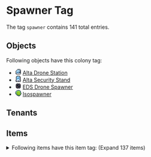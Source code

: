 # Spawner Tag

The tag `spawner` contains 141 total entries.

## Objects

Following objects have this colony tag:

- <img src="https://raw.githubusercontent.com/Ceterai/Enternia/main/objects/alta/scout/drone_spawner/icon.png" alt="Alta Drone Station icon" loading="lazy" height=16px width="auto" /> [Alta Drone Station](https://ceterai.github.io/MyEnternia/Wiki/AltaDroneStation)
- <img src="https://raw.githubusercontent.com/Ceterai/Enternia/main/objects/alta/security/stand/icon.png" alt="Alta Security Stand icon" loading="lazy" height=16px width="auto" /> [Alta Security Stand](https://ceterai.github.io/MyEnternia/Wiki/AltaSecurityStand)
- <img src="https://raw.githubusercontent.com/Ceterai/Enternia/main/objects/alta/eds/drone_spawner/icon.png" alt="EDS Drone Spawner icon" loading="lazy" height=16px width="auto" /> [EDS Drone Spawner](https://ceterai.github.io/MyEnternia/Wiki/EDSDroneSpawner)
- <img src="https://raw.githubusercontent.com/Ceterai/Enternia/main/objects/biome/alterash_prime/isoslime/ct_isoslime_spawner/icon.png" alt="Isospawner icon" loading="lazy" height=16px width="auto" /> [Isospawner](https://ceterai.github.io/MyEnternia/Wiki/Isospawner)

## Tenants

## Items

<details markdown="1"><summary>Following items have this item tag: (Expand 137 items)</summary>

- <img src="https://raw.githubusercontent.com/Ceterai/Enternia/main/items/active/alta/spawners/drones/ionic.png" alt="Alta Citadel Drone ★★★ icon" loading="lazy" height=16px width="auto" /> [Alta Citadel Drone ★★★](https://ceterai.github.io/MyEnternia/Wiki/AltaCitadelDrone)
- <img src="https://raw.githubusercontent.com/Ceterai/Enternia/main/items/active/alta/spawners/critters/ct_alta_jelly_egg.png" alt="Alta Jelly Egg icon" loading="lazy" height=16px width="auto" /> [Alta Jelly Egg](https://ceterai.github.io/MyEnternia/Wiki/AltaJellyEgg)
- <img src="https://raw.githubusercontent.com/Ceterai/Enternia/main/items/active/alta/spawners/androids/lab.png" alt="Alta Lab Android icon" loading="lazy" height=16px width="auto" /> [Alta Lab Android](https://ceterai.github.io/MyEnternia/Wiki/AltaLabAndroid)
- <img src="https://raw.githubusercontent.com/Ceterai/Enternia/main/items/active/alta/spawners/drones/ionic.png" alt="Alta Lab Drone icon" loading="lazy" height=16px width="auto" /> [Alta Lab Drone](https://ceterai.github.io/MyEnternia/Wiki/AltaLabDrone)
- <img src="https://raw.githubusercontent.com/Ceterai/Enternia/main/items/active/alta/spawners/critters/ct_alta_scab_egg.png" alt="Alta Scab Egg icon" loading="lazy" height=16px width="auto" /> [Alta Scab Egg](https://ceterai.github.io/MyEnternia/Wiki/AltaScabEgg)
- <img src="https://raw.githubusercontent.com/Ceterai/Enternia/main/deprecated/items/alto_zich/ct_alto_zich_egg.png" alt="Alto Zych Egg icon" loading="lazy" height=16px width="auto" /> [Alto Zych Egg](https://ceterai.github.io/MyEnternia/Wiki/AltoZychEgg)
- <img src="https://raw.githubusercontent.com/Ceterai/Enternia/main/items/active/alta/spawners/bugs/ct_alto_zych_egg.png" alt="Alto Zych Egg icon" loading="lazy" height=16px width="auto" /> [Alto Zych Egg](https://ceterai.github.io/MyEnternia/Wiki/AltoZychEgg)
- <img src="https://raw.githubusercontent.com/Ceterai/Enternia/main/items/active/alta/spawners/androids/alta.png" alt="Android icon" loading="lazy" height=16px width="auto" /> [Android](https://ceterai.github.io/MyEnternia/Wiki/Android)
- <img src="https://raw.githubusercontent.com/Ceterai/Enternia/main/items/active/alta/spawners/monsters/ct_aric_sporgus_egg.png" alt="Aric Sporgus Egg ★ icon" loading="lazy" height=16px width="auto" /> [Aric Sporgus Egg ★](https://ceterai.github.io/MyEnternia/Wiki/AricSporgusEgg)
- <img src="https://raw.githubusercontent.com/Ceterai/Enternia/main/items/active/alta/spawners/critters/ct_ariling_egg.png" alt="Ariling Egg icon" loading="lazy" height=16px width="auto" /> [Ariling Egg](https://ceterai.github.io/MyEnternia/Wiki/ArilingEgg)
- <img src="https://raw.githubusercontent.com/Ceterai/Enternia/main/items/active/alta/spawners/monsters/ct_astral_narfin_egg.png" alt="Astral Narfin Egg icon" loading="lazy" height=16px width="auto" /> [Astral Narfin Egg](https://ceterai.github.io/MyEnternia/Wiki/AstralNarfinEgg)
- <img src="https://raw.githubusercontent.com/Ceterai/Enternia/main/items/active/alta/spawners/bugs/ct_aya_bee_egg.png" alt="Aya Bee Egg icon" loading="lazy" height=16px width="auto" /> [Aya Bee Egg](https://ceterai.github.io/MyEnternia/Wiki/AyaBeeEgg)
- <img src="https://raw.githubusercontent.com/Ceterai/Enternia/main/items/active/alta/spawners/critters/ct_baratoad_egg.png" alt="Baratoad Egg icon" loading="lazy" height=16px width="auto" /> [Baratoad Egg](https://ceterai.github.io/MyEnternia/Wiki/BaratoadEgg)
- <img src="https://raw.githubusercontent.com/Ceterai/Enternia/main/items/active/alta/spawners/monsters/ct_berry_bobfae_egg.png" alt="Berry Bobfae Egg icon" loading="lazy" height=16px width="auto" /> [Berry Bobfae Egg](https://ceterai.github.io/MyEnternia/Wiki/BerryBobfaeEgg)
- <img src="https://raw.githubusercontent.com/Ceterai/Enternia/main/items/active/alta/spawners/monsters/ct_bionfly_egg.png" alt="Bionfly Egg icon" loading="lazy" height=16px width="auto" /> [Bionfly Egg](https://ceterai.github.io/MyEnternia/Wiki/BionflyEgg)
- <img src="https://raw.githubusercontent.com/Ceterai/Enternia/main/items/active/alta/spawners/monsters/ct_bionid_pteropod_egg.png" alt="Bionid Pteropod Egg ★ icon" loading="lazy" height=16px width="auto" /> [Bionid Pteropod Egg ★](https://ceterai.github.io/MyEnternia/Wiki/BionidPteropodEgg)
- <img src="https://raw.githubusercontent.com/Ceterai/Enternia/main/items/active/alta/spawners/critters/ct_bionid_snail_egg.png" alt="Bionid Snail Egg icon" loading="lazy" height=16px width="auto" /> [Bionid Snail Egg](https://ceterai.github.io/MyEnternia/Wiki/BionidSnailEgg)
- <img src="https://raw.githubusercontent.com/Ceterai/Enternia/main/items/active/alta/spawners/monsters/ct_bishyn_crippit_egg.png" alt="Bishyn Crippit Egg icon" loading="lazy" height=16px width="auto" /> [Bishyn Crippit Egg](https://ceterai.github.io/MyEnternia/Wiki/BishynCrippitEgg)
- <img src="https://raw.githubusercontent.com/Ceterai/Enternia/main/items/active/alta/spawners/critters/ct_bishyn_tortoise_egg.png" alt="Bishyn Tortoise Egg icon" loading="lazy" height=16px width="auto" /> [Bishyn Tortoise Egg](https://ceterai.github.io/MyEnternia/Wiki/BishynTortoiseEgg)
- <img src="https://raw.githubusercontent.com/Ceterai/Enternia/main/items/active/alta/spawners/critters/ct_boki_egg.png" alt="Boki Egg icon" loading="lazy" height=16px width="auto" /> [Boki Egg](https://ceterai.github.io/MyEnternia/Wiki/BokiEgg)
- <img src="https://raw.githubusercontent.com/Ceterai/Enternia/main/items/active/alta/spawners/monsters/ct_brutefly_egg.png" alt="Brutefly Egg ★ icon" loading="lazy" height=16px width="auto" /> [Brutefly Egg ★](https://ceterai.github.io/MyEnternia/Wiki/BruteflyEgg)
- [C.T. Android](https://ceterai.github.io/MyEnternia/Wiki/C.T.Android)
- <img src="https://raw.githubusercontent.com/Ceterai/Enternia/main/items/active/alta/spawners/monsters/ct_calin_crippit_egg.png" alt="Calin Crippit Egg ★ icon" loading="lazy" height=16px width="auto" /> [Calin Crippit Egg ★](https://ceterai.github.io/MyEnternia/Wiki/CalinCrippitEgg)
- <img src="https://raw.githubusercontent.com/Ceterai/Enternia/main/items/active/alta/spawners/critters/ct_calin_snail_egg.png" alt="Calin Snail Egg icon" loading="lazy" height=16px width="auto" /> [Calin Snail Egg](https://ceterai.github.io/MyEnternia/Wiki/CalinSnailEgg)
- <img src="https://raw.githubusercontent.com/Ceterai/Enternia/main/items/active/alta/spawners/drones/security.png" alt="Cleaner Drone icon" loading="lazy" height=16px width="auto" /> [Cleaner Drone](https://ceterai.github.io/MyEnternia/Wiki/CleanerDrone)
- <img src="https://raw.githubusercontent.com/Ceterai/Enternia/main/items/active/alta/spawners/androids/combat.png" alt="Combat Android ★ icon" loading="lazy" height=16px width="auto" /> [Combat Android ★](https://ceterai.github.io/MyEnternia/Wiki/CombatAndroid)
- <img src="https://raw.githubusercontent.com/Ceterai/Enternia/main/items/active/alta/spawners/drones/companion.png" alt="Companion Drone ★★ icon" loading="lazy" height=16px width="auto" /> [Companion Drone ★★](https://ceterai.github.io/MyEnternia/Wiki/CompanionDrone)
- <img src="https://raw.githubusercontent.com/Ceterai/Enternia/main/items/active/alta/spawners/monsters/ct_crippit_egg.png" alt="Crippit Egg icon" loading="lazy" height=16px width="auto" /> [Crippit Egg](https://ceterai.github.io/MyEnternia/Wiki/CrippitEgg)
- <img src="https://raw.githubusercontent.com/Ceterai/Enternia/main/items/active/alta/spawners/monsters/ct_crystal_poptop_egg.png" alt="Crystal Poptop Egg icon" loading="lazy" height=16px width="auto" /> [Crystal Poptop Egg](https://ceterai.github.io/MyEnternia/Wiki/CrystalPoptopEgg)
- <img src="https://raw.githubusercontent.com/Ceterai/Enternia/main/items/active/alta/spawners/monsters/ct_crystalline_crippit_egg.png" alt="Crystalline Crippit Egg ★ icon" loading="lazy" height=16px width="auto" /> [Crystalline Crippit Egg ★](https://ceterai.github.io/MyEnternia/Wiki/CrystallineCrippitEgg)
- <img src="https://raw.githubusercontent.com/Ceterai/Enternia/main/items/active/alta/spawners/drones/crystal.png" alt="Crystallized Scout Drone ★ icon" loading="lazy" height=16px width="auto" /> [Crystallized Scout Drone ★](https://ceterai.github.io/MyEnternia/Wiki/CrystallizedScoutDrone)
- <img src="https://raw.githubusercontent.com/Ceterai/Enternia/main/items/active/alta/spawners/androids/dreamer.png" alt="Dreamer Android ★ icon" loading="lazy" height=16px width="auto" /> [Dreamer Android ★](https://ceterai.github.io/MyEnternia/Wiki/DreamerAndroid)
- <img src="https://raw.githubusercontent.com/Ceterai/Enternia/main/items/active/alta/spawners/androids/eds.png" alt="EDS Android ★ icon" loading="lazy" height=16px width="auto" /> [EDS Android ★](https://ceterai.github.io/MyEnternia/Wiki/EDSAndroid)
- <img src="https://raw.githubusercontent.com/Ceterai/Enternia/main/items/active/alta/spawners/droids/defensive.png" alt="EDS Defensive Droid ★★ icon" loading="lazy" height=16px width="auto" /> [EDS Defensive Droid ★★](https://ceterai.github.io/MyEnternia/Wiki/EDSDefensiveDroid)
- <img src="https://raw.githubusercontent.com/Ceterai/Enternia/main/items/active/alta/spawners/drones/defensive.png" alt="EDS Defensive Drone ★ icon" loading="lazy" height=16px width="auto" /> [EDS Defensive Drone ★](https://ceterai.github.io/MyEnternia/Wiki/EDSDefensiveDrone)
- <img src="https://raw.githubusercontent.com/Ceterai/Enternia/main/items/active/alta/spawners/droids/eds.png" alt="EDS Droid ★ icon" loading="lazy" height=16px width="auto" /> [EDS Droid ★](https://ceterai.github.io/MyEnternia/Wiki/EDSDroid)
- <img src="https://raw.githubusercontent.com/Ceterai/Enternia/main/items/active/alta/spawners/drones/eds.png" alt="EDS Drone ★ icon" loading="lazy" height=16px width="auto" /> [EDS Drone ★](https://ceterai.github.io/MyEnternia/Wiki/EDSDrone)
- <img src="https://raw.githubusercontent.com/Ceterai/Enternia/main/items/active/alta/spawners/drones/frigate.png" alt="EDS Frigate Drone ★★★ icon" loading="lazy" height=16px width="auto" /> [EDS Frigate Drone ★★★](https://ceterai.github.io/MyEnternia/Wiki/EDSFrigateDrone)
- <img src="https://raw.githubusercontent.com/Ceterai/Enternia/main/items/active/alta/spawners/helpers/eds.png" alt="EDS Gardis icon" loading="lazy" height=16px width="auto" /> [EDS Gardis](https://ceterai.github.io/MyEnternia/Wiki/EDSGardis)
- <img src="https://raw.githubusercontent.com/Ceterai/Enternia/main/items/active/alta/spawners/critters/ct_eds_scab_egg.png" alt="EDS Scab Egg icon" loading="lazy" height=16px width="auto" /> [EDS Scab Egg](https://ceterai.github.io/MyEnternia/Wiki/EDSScabEgg)
- <img src="https://raw.githubusercontent.com/Ceterai/Enternia/main/items/active/alta/spawners/critters/ct_eeriss_egg.png" alt="Eeriss Egg ★ icon" loading="lazy" height=16px width="auto" /> [Eeriss Egg ★](https://ceterai.github.io/MyEnternia/Wiki/EerissEgg)
- <img src="https://raw.githubusercontent.com/Ceterai/Enternia/main/items/active/alta/spawners/bugs/ct_elin_bug_egg.png" alt="Elin Bug Egg ★ icon" loading="lazy" height=16px width="auto" /> [Elin Bug Egg ★](https://ceterai.github.io/MyEnternia/Wiki/ElinBugEgg)
- <img src="https://raw.githubusercontent.com/Ceterai/Enternia/main/items/active/alta/spawners/drones/elin.png" alt="Elin Drone ★ icon" loading="lazy" height=16px width="auto" /> [Elin Drone ★](https://ceterai.github.io/MyEnternia/Wiki/ElinDrone)
- <img src="https://raw.githubusercontent.com/Ceterai/Enternia/main/items/active/alta/spawners/androids/elite.png" alt="Elite Android ★ icon" loading="lazy" height=16px width="auto" /> [Elite Android ★](https://ceterai.github.io/MyEnternia/Wiki/EliteAndroid)
- <img src="https://raw.githubusercontent.com/Ceterai/Enternia/main/items/active/alta/spawners/droids/elite.png" alt="Elite Droid icon" loading="lazy" height=16px width="auto" /> [Elite Droid](https://ceterai.github.io/MyEnternia/Wiki/EliteDroid)
- <img src="https://raw.githubusercontent.com/Ceterai/Enternia/main/items/active/alta/spawners/drones/elite.png" alt="Elite Drone icon" loading="lazy" height=16px width="auto" /> [Elite Drone](https://ceterai.github.io/MyEnternia/Wiki/EliteDrone)
- <img src="https://raw.githubusercontent.com/Ceterai/Enternia/main/items/active/alta/spawners/drones/mini.png" alt="Elite Mini Drone icon" loading="lazy" height=16px width="auto" /> [Elite Mini Drone](https://ceterai.github.io/MyEnternia/Wiki/EliteMiniDrone)
- <img src="https://raw.githubusercontent.com/Ceterai/Enternia/main/items/active/alta/spawners/drones/frigate_empty.png" alt="Empty EDS Frigate Drone ★★★ icon" loading="lazy" height=16px width="auto" /> [Empty EDS Frigate Drone ★★★](https://ceterai.github.io/MyEnternia/Wiki/EmptyEDSFrigateDrone)
- <img src="https://raw.githubusercontent.com/Ceterai/Enternia/main/items/active/alta/spawners/drones/engineer.png" alt="Engineer Drone ★★★ icon" loading="lazy" height=16px width="auto" /> [Engineer Drone ★★★](https://ceterai.github.io/MyEnternia/Wiki/EngineerDrone)
- <img src="https://raw.githubusercontent.com/Ceterai/Enternia/main/items/active/alta/spawners/androids/arco.png" alt="Enviro Android ★ icon" loading="lazy" height=16px width="auto" /> [Enviro Android ★](https://ceterai.github.io/MyEnternia/Wiki/EnviroAndroid)
- <img src="https://raw.githubusercontent.com/Ceterai/Enternia/main/items/active/alta/spawners/drones/scout.png" alt="Enviro Drone icon" loading="lazy" height=16px width="auto" /> [Enviro Drone](https://ceterai.github.io/MyEnternia/Wiki/EnviroDrone)
- <img src="https://raw.githubusercontent.com/Ceterai/Enternia/main/items/active/alta/spawners/helpers/arco.png" alt="Enviroscanner icon" loading="lazy" height=16px width="auto" /> [Enviroscanner](https://ceterai.github.io/MyEnternia/Wiki/Enviroscanner)
- <img src="https://raw.githubusercontent.com/Ceterai/Enternia/main/items/active/alta/spawners/critters/ct_floater_egg.png" alt="Floater Egg ★ icon" loading="lazy" height=16px width="auto" /> [Floater Egg ★](https://ceterai.github.io/MyEnternia/Wiki/FloaterEgg)
- <img src="https://raw.githubusercontent.com/Ceterai/Enternia/main/items/active/alta/spawners/critters/ct_floating_calline_egg.png" alt="Floating Calline Egg ★ icon" loading="lazy" height=16px width="auto" /> [Floating Calline Egg ★](https://ceterai.github.io/MyEnternia/Wiki/FloatingCallineEgg)
- <img src="https://raw.githubusercontent.com/Ceterai/Enternia/main/items/active/alta/spawners/droids/ghearun.png" alt="Ghearun Droid ★★★ icon" loading="lazy" height=16px width="auto" /> [Ghearun Droid ★★★](https://ceterai.github.io/MyEnternia/Wiki/GhearunDroid)
- <img src="https://raw.githubusercontent.com/Ceterai/Enternia/main/items/active/alta/spawners/drones/mini.png" alt="Ghearun Drone icon" loading="lazy" height=16px width="auto" /> [Ghearun Drone](https://ceterai.github.io/MyEnternia/Wiki/GhearunDrone)
- <img src="https://raw.githubusercontent.com/Ceterai/Enternia/main/items/active/alta/spawners/monsters/ct_gheatsyn_crippit_egg.png" alt="Gheatsyn Crippit Egg icon" loading="lazy" height=16px width="auto" /> [Gheatsyn Crippit Egg](https://ceterai.github.io/MyEnternia/Wiki/GheatsynCrippitEgg)
- <img src="https://raw.githubusercontent.com/Ceterai/Enternia/main/items/active/alta/spawners/drones/watcher.png" alt="Gheatsyn Drone icon" loading="lazy" height=16px width="auto" /> [Gheatsyn Drone](https://ceterai.github.io/MyEnternia/Wiki/GheatsynDrone)
- <img src="https://raw.githubusercontent.com/Ceterai/Enternia/main/items/active/alta/spawners/critters/ct_gheatsyn_snail_egg.png" alt="Gheatsyn Snail Egg icon" loading="lazy" height=16px width="auto" /> [Gheatsyn Snail Egg](https://ceterai.github.io/MyEnternia/Wiki/GheatsynSnailEgg)
- <img src="https://raw.githubusercontent.com/Ceterai/Enternia/main/items/active/alta/spawners/critters/ct_glow_tortoise_egg.png" alt="Glow Tortoise Egg icon" loading="lazy" height=16px width="auto" /> [Glow Tortoise Egg](https://ceterai.github.io/MyEnternia/Wiki/GlowTortoiseEgg)
- <img src="https://raw.githubusercontent.com/Ceterai/Enternia/main/items/active/alta/spawners/monsters/ct_hevika_crippit_egg.png" alt="Hevika Crippit Egg icon" loading="lazy" height=16px width="auto" /> [Hevika Crippit Egg](https://ceterai.github.io/MyEnternia/Wiki/HevikaCrippitEgg)
- <img src="https://raw.githubusercontent.com/Ceterai/Enternia/main/items/active/alta/spawners/critters/ct_hevika_scab_egg.png" alt="Hevika Scab Egg icon" loading="lazy" height=16px width="auto" /> [Hevika Scab Egg](https://ceterai.github.io/MyEnternia/Wiki/HevikaScabEgg)
- <img src="https://raw.githubusercontent.com/Ceterai/Enternia/main/items/active/alta/spawners/critters/ct_hunter_flower_egg.png" alt="Hunter Flower Egg icon" loading="lazy" height=16px width="auto" /> [Hunter Flower Egg](https://ceterai.github.io/MyEnternia/Wiki/HunterFlowerEgg)
- <img src="https://raw.githubusercontent.com/Ceterai/Enternia/main/items/active/alta/spawners/androids/capital.png" alt="Imperial Android icon" loading="lazy" height=16px width="auto" /> [Imperial Android](https://ceterai.github.io/MyEnternia/Wiki/ImperialAndroid)
- <img src="https://raw.githubusercontent.com/Ceterai/Enternia/main/items/active/alta/spawners/monsters/ct_impulse_bobfae_egg.png" alt="Impulse Bobfae Egg ★ icon" loading="lazy" height=16px width="auto" /> [Impulse Bobfae Egg ★](https://ceterai.github.io/MyEnternia/Wiki/ImpulseBobfaeEgg)
- <img src="https://raw.githubusercontent.com/Ceterai/Enternia/main/items/active/alta/spawners/critters/ct_impulse_crawler_egg.png" alt="Impulse Crawler Egg icon" loading="lazy" height=16px width="auto" /> [Impulse Crawler Egg](https://ceterai.github.io/MyEnternia/Wiki/ImpulseCrawlerEgg)
- <img src="https://raw.githubusercontent.com/Ceterai/Enternia/main/items/active/alta/spawners/critters/ct_nia_squid_impulse_egg.png" alt="Impulse Nia Squid Egg icon" loading="lazy" height=16px width="auto" /> [Impulse Nia Squid Egg](https://ceterai.github.io/MyEnternia/Wiki/ImpulseNiaSquidEgg)
- <img src="https://raw.githubusercontent.com/Ceterai/Enternia/main/items/active/alta/spawners/critters/ct_in_jelly_egg.png" alt="In Jelly Egg icon" loading="lazy" height=16px width="auto" /> [In Jelly Egg](https://ceterai.github.io/MyEnternia/Wiki/InJellyEgg)
- <img src="https://raw.githubusercontent.com/Ceterai/Enternia/main/items/active/alta/spawners/bugs/ct_ion_klee_egg.png" alt="Ion Klee Egg icon" loading="lazy" height=16px width="auto" /> [Ion Klee Egg](https://ceterai.github.io/MyEnternia/Wiki/IonKleeEgg)
- <img src="https://raw.githubusercontent.com/Ceterai/Enternia/main/items/active/alta/spawners/critters/ct_ion_tortoise_egg.png" alt="Ion Tortoise Egg ★★ icon" loading="lazy" height=16px width="auto" /> [Ion Tortoise Egg ★★](https://ceterai.github.io/MyEnternia/Wiki/IonTortoiseEgg)
- <img src="https://raw.githubusercontent.com/Ceterai/Enternia/main/items/active/alta/spawners/monsters/ct_ionic_crippit_egg.png" alt="Ionic Crippit Egg ★★ icon" loading="lazy" height=16px width="auto" /> [Ionic Crippit Egg ★★](https://ceterai.github.io/MyEnternia/Wiki/IonicCrippitEgg)
- <img src="https://raw.githubusercontent.com/Ceterai/Enternia/main/items/active/alta/spawners/monsters/ct_ionic_crustoise_egg.png" alt="Ionic Crustoise Egg ★★ icon" loading="lazy" height=16px width="auto" /> [Ionic Crustoise Egg ★★](https://ceterai.github.io/MyEnternia/Wiki/IonicCrustoiseEgg)
- <img src="https://raw.githubusercontent.com/Ceterai/Enternia/main/items/active/alta/spawners/drones/ionic.png" alt="Ionic Drone ★★ icon" loading="lazy" height=16px width="auto" /> [Ionic Drone ★★](https://ceterai.github.io/MyEnternia/Wiki/IonicDrone)
- <img src="https://raw.githubusercontent.com/Ceterai/Enternia/main/items/active/alta/spawners/monsters/ct_ionic_narfin_egg.png" alt="Ionic Narfin Egg ★★ icon" loading="lazy" height=16px width="auto" /> [Ionic Narfin Egg ★★](https://ceterai.github.io/MyEnternia/Wiki/IonicNarfinEgg)
- <img src="https://raw.githubusercontent.com/Ceterai/Enternia/main/items/active/alta/spawners/monsters/ct_ionic_orbide_egg.png" alt="Ionic Orbide Egg ★★ icon" loading="lazy" height=16px width="auto" /> [Ionic Orbide Egg ★★](https://ceterai.github.io/MyEnternia/Wiki/IonicOrbideEgg)
- <img src="https://raw.githubusercontent.com/Ceterai/Enternia/main/items/active/alta/spawners/critters/ct_isogloop_egg.png" alt="Isogloop Egg ★ icon" loading="lazy" height=16px width="auto" /> [Isogloop Egg ★](https://ceterai.github.io/MyEnternia/Wiki/IsogloopEgg)
- <img src="https://raw.githubusercontent.com/Ceterai/Enternia/main/items/active/alta/spawners/monsters/ct_isopod_egg.png" alt="Isopod Egg ★ icon" loading="lazy" height=16px width="auto" /> [Isopod Egg ★](https://ceterai.github.io/MyEnternia/Wiki/IsopodEgg)
- <img src="https://raw.githubusercontent.com/Ceterai/Enternia/main/items/active/alta/spawners/bugs/ct_juviley_egg.png" alt="Juviley Egg icon" loading="lazy" height=16px width="auto" /> [Juviley Egg](https://ceterai.github.io/MyEnternia/Wiki/JuvileyEgg)
- <img src="https://raw.githubusercontent.com/Ceterai/Enternia/main/items/active/alta/spawners/drones/mini.png" alt="Kinetic Drone icon" loading="lazy" height=16px width="auto" /> [Kinetic Drone](https://ceterai.github.io/MyEnternia/Wiki/KineticDrone)
- <img src="https://raw.githubusercontent.com/Ceterai/Enternia/main/items/active/alta/spawners/bugs/ct_klee_egg.png" alt="Klee Egg icon" loading="lazy" height=16px width="auto" /> [Klee Egg](https://ceterai.github.io/MyEnternia/Wiki/KleeEgg)
- <img src="https://raw.githubusercontent.com/Ceterai/Enternia/main/items/active/alta/spawners/bugs/ct_klee_prime_egg.png" alt="Klee Prime Egg icon" loading="lazy" height=16px width="auto" /> [Klee Prime Egg](https://ceterai.github.io/MyEnternia/Wiki/KleePrimeEgg)
- <img src="https://raw.githubusercontent.com/Ceterai/Enternia/main/items/active/alta/spawners/critters/ct_koyscream_egg.png" alt="Koyscream Egg icon" loading="lazy" height=16px width="auto" /> [Koyscream Egg](https://ceterai.github.io/MyEnternia/Wiki/KoyscreamEgg)
- <img src="https://raw.githubusercontent.com/Ceterai/Enternia/main/items/active/alta/spawners/critters/ct_kudok_squid_egg.png" alt="Kudok Squid Egg icon" loading="lazy" height=16px width="auto" /> [Kudok Squid Egg](https://ceterai.github.io/MyEnternia/Wiki/KudokSquidEgg)
- <img src="https://raw.githubusercontent.com/Ceterai/Enternia/main/items/active/alta/spawners/monsters/ct_lava_crippit_egg.png" alt="Lava Crippit Egg icon" loading="lazy" height=16px width="auto" /> [Lava Crippit Egg](https://ceterai.github.io/MyEnternia/Wiki/LavaCrippitEgg)
- <img src="https://raw.githubusercontent.com/Ceterai/Enternia/main/items/active/alta/spawners/drones/lava.png" alt="Lava Drone ★★ icon" loading="lazy" height=16px width="auto" /> [Lava Drone ★★](https://ceterai.github.io/MyEnternia/Wiki/LavaDrone)
- <img src="https://raw.githubusercontent.com/Ceterai/Enternia/main/items/active/alta/spawners/critters/ct_miazmur_egg.png" alt="Miazmur Egg icon" loading="lazy" height=16px width="auto" /> [Miazmur Egg](https://ceterai.github.io/MyEnternia/Wiki/MiazmurEgg)
- <img src="https://raw.githubusercontent.com/Ceterai/Enternia/main/items/active/alta/spawners/monsters/ct_mical_crippit_egg.png" alt="Mical Crippit Egg ★★ icon" loading="lazy" height=16px width="auto" /> [Mical Crippit Egg ★★](https://ceterai.github.io/MyEnternia/Wiki/MicalCrippitEgg)
- <img src="https://raw.githubusercontent.com/Ceterai/Enternia/main/items/active/alta/spawners/critters/ct_mini_pinky_egg.png" alt="Mini Pinky Egg icon" loading="lazy" height=16px width="auto" /> [Mini Pinky Egg](https://ceterai.github.io/MyEnternia/Wiki/MiniPinkyEgg)
- <img src="https://raw.githubusercontent.com/Ceterai/Enternia/main/items/active/alta/spawners/critters/ct_mini_poi_egg.png" alt="Mini Poi Egg icon" loading="lazy" height=16px width="auto" /> [Mini Poi Egg](https://ceterai.github.io/MyEnternia/Wiki/MiniPoiEgg)
- <img src="https://raw.githubusercontent.com/Ceterai/Enternia/main/items/active/alta/spawners/drones/mini.png" alt="Minidrone icon" loading="lazy" height=16px width="auto" /> [Minidrone](https://ceterai.github.io/MyEnternia/Wiki/Minidrone)
- <img src="https://raw.githubusercontent.com/Ceterai/Enternia/main/items/active/alta/spawners/drones/ionic.png" alt="Mystic Drone ★★ icon" loading="lazy" height=16px width="auto" /> [Mystic Drone ★★](https://ceterai.github.io/MyEnternia/Wiki/MysticDrone)
- <img src="https://raw.githubusercontent.com/Ceterai/Enternia/main/items/active/alta/spawners/critters/ct_nia_squid_ionic_egg.png" alt="Nia Squid Ionic Egg icon" loading="lazy" height=16px width="auto" /> [Nia Squid Ionic Egg](https://ceterai.github.io/MyEnternia/Wiki/NiaSquidIonicEgg)
- <img src="https://raw.githubusercontent.com/Ceterai/Enternia/main/items/active/alta/spawners/critters/ct_nia_squid_plasma_egg.png" alt="Nia Squid Plasma Egg icon" loading="lazy" height=16px width="auto" /> [Nia Squid Plasma Egg](https://ceterai.github.io/MyEnternia/Wiki/NiaSquidPlasmaEgg)
- <img src="https://raw.githubusercontent.com/Ceterai/Enternia/main/items/active/alta/spawners/critters/ct_nia_squid_stardust_egg.png" alt="Nia Squid Stardust Egg icon" loading="lazy" height=16px width="auto" /> [Nia Squid Stardust Egg](https://ceterai.github.io/MyEnternia/Wiki/NiaSquidStardustEgg)
- <img src="https://raw.githubusercontent.com/Ceterai/Enternia/main/items/active/alta/spawners/monsters/ct_nightmare_anglure_egg.png" alt="Nightmare Anglure Egg ★ icon" loading="lazy" height=16px width="auto" /> [Nightmare Anglure Egg ★](https://ceterai.github.io/MyEnternia/Wiki/NightmareAnglureEgg)
- <img src="https://raw.githubusercontent.com/Ceterai/Enternia/main/items/active/alta/spawners/monsters/ct_nightmare_orbide_egg.png" alt="Nightmare Orbide Egg icon" loading="lazy" height=16px width="auto" /> [Nightmare Orbide Egg](https://ceterai.github.io/MyEnternia/Wiki/NightmareOrbideEgg)
- <img src="https://raw.githubusercontent.com/Ceterai/Enternia/main/items/active/alta/spawners/monsters/ct_obsidian_crippit_egg.png" alt="Obsidian Crippit Egg icon" loading="lazy" height=16px width="auto" /> [Obsidian Crippit Egg](https://ceterai.github.io/MyEnternia/Wiki/ObsidianCrippitEgg)
- <img src="https://raw.githubusercontent.com/Ceterai/Enternia/main/items/active/alta/spawners/monsters/ct_omni_narfin_egg.png" alt="Omni Narfin Egg ★★ icon" loading="lazy" height=16px width="auto" /> [Omni Narfin Egg ★★](https://ceterai.github.io/MyEnternia/Wiki/OmniNarfinEgg)
- <img src="https://raw.githubusercontent.com/Ceterai/Enternia/main/items/active/alta/spawners/drones/trans.png" alt="Orchid Drone ★★ icon" loading="lazy" height=16px width="auto" /> [Orchid Drone ★★](https://ceterai.github.io/MyEnternia/Wiki/OrchidDrone)
- <img src="https://raw.githubusercontent.com/Ceterai/Enternia/main/items/active/alta/spawners/monsters/ct_overcharged_crustoise_egg.png" alt="Overcharged Crustoise Egg icon" loading="lazy" height=16px width="auto" /> [Overcharged Crustoise Egg](https://ceterai.github.io/MyEnternia/Wiki/OverchargedCrustoiseEgg)
- <img src="https://raw.githubusercontent.com/Ceterai/Enternia/main/items/active/alta/spawners/drones/scout.png" alt="Pastel Drone ★ icon" loading="lazy" height=16px width="auto" /> [Pastel Drone ★](https://ceterai.github.io/MyEnternia/Wiki/PastelDrone)
- <img src="https://raw.githubusercontent.com/Ceterai/Enternia/main/items/active/alta/spawners/critters/ct_phosnail_egg.png" alt="Phosnail Egg ★ icon" loading="lazy" height=16px width="auto" /> [Phosnail Egg ★](https://ceterai.github.io/MyEnternia/Wiki/PhosnailEgg)
- <img src="https://raw.githubusercontent.com/Ceterai/Enternia/main/items/active/alta/spawners/critters/ct_plasma_nibbler_egg.png" alt="Plasma Nibbler Egg ★★ icon" loading="lazy" height=16px width="auto" /> [Plasma Nibbler Egg ★★](https://ceterai.github.io/MyEnternia/Wiki/PlasmaNibblerEgg)
- <img src="https://raw.githubusercontent.com/Ceterai/Enternia/main/items/active/alta/spawners/monsters/ct_prism_crippit_egg.png" alt="Prism Crippit Egg ★ icon" loading="lazy" height=16px width="auto" /> [Prism Crippit Egg ★](https://ceterai.github.io/MyEnternia/Wiki/PrismCrippitEgg)
- <img src="https://raw.githubusercontent.com/Ceterai/Enternia/main/items/active/alta/spawners/bugs/ct_prism_wing_egg.png" alt="Prism Wing Egg icon" loading="lazy" height=16px width="auto" /> [Prism Wing Egg](https://ceterai.github.io/MyEnternia/Wiki/PrismWingEgg)
- <img src="https://raw.githubusercontent.com/Ceterai/Enternia/main/items/active/alta/spawners/ct_monster_spawner.png" alt="Random Monster Spawn Egg icon" loading="lazy" height=16px width="auto" /> [Random Monster Spawn Egg](https://ceterai.github.io/MyEnternia/Wiki/RandomMonsterSpawnEgg)
- <img src="https://raw.githubusercontent.com/Ceterai/Enternia/main/items/active/alta/spawners/monsters/ct_crystal_poptop_rare_egg.png" alt="Rare Crystal Poptop Egg icon" loading="lazy" height=16px width="auto" /> [Rare Crystal Poptop Egg](https://ceterai.github.io/MyEnternia/Wiki/RareCrystalPoptopEgg)
- <img src="https://raw.githubusercontent.com/Ceterai/Enternia/main/items/active/alta/spawners/critters/ct_riverside_crab_egg.png" alt="Riverside Crab Egg icon" loading="lazy" height=16px width="auto" /> [Riverside Crab Egg](https://ceterai.github.io/MyEnternia/Wiki/RiversideCrabEgg)
- <img src="https://raw.githubusercontent.com/Ceterai/Enternia/main/items/active/alta/spawners/helpers/roomba.png" alt="Roomba icon" loading="lazy" height=16px width="auto" /> [Roomba](https://ceterai.github.io/MyEnternia/Wiki/Roomba)
- <img src="https://raw.githubusercontent.com/Ceterai/Enternia/main/items/active/alta/spawners/drones/scout.png" alt="Scout Drone icon" loading="lazy" height=16px width="auto" /> [Scout Drone](https://ceterai.github.io/MyEnternia/Wiki/ScoutDrone)
- <img src="https://raw.githubusercontent.com/Ceterai/Enternia/main/items/active/alta/spawners/androids/security.png" alt="Security Android icon" loading="lazy" height=16px width="auto" /> [Security Android](https://ceterai.github.io/MyEnternia/Wiki/SecurityAndroid)
- <img src="https://raw.githubusercontent.com/Ceterai/Enternia/main/items/active/alta/spawners/drones/security.png" alt="Security Drone icon" loading="lazy" height=16px width="auto" /> [Security Drone](https://ceterai.github.io/MyEnternia/Wiki/SecurityDrone)
- <img src="https://raw.githubusercontent.com/Ceterai/Enternia/main/items/active/alta/spawners/drones/sentry.png" alt="Sentry Drone ★★★ icon" loading="lazy" height=16px width="auto" /> [Sentry Drone ★★★](https://ceterai.github.io/MyEnternia/Wiki/SentryDrone)
- <img src="https://raw.githubusercontent.com/Ceterai/Enternia/main/items/active/alta/spawners/drones/shield.png" alt="Shieldrone ★★★ icon" loading="lazy" height=16px width="auto" /> [Shieldrone ★★★](https://ceterai.github.io/MyEnternia/Wiki/Shieldrone)
- <img src="https://raw.githubusercontent.com/Ceterai/Enternia/main/items/active/alta/spawners/drones/scout.png" alt="Smart Drone icon" loading="lazy" height=16px width="auto" /> [Smart Drone](https://ceterai.github.io/MyEnternia/Wiki/SmartDrone)
- <img src="https://raw.githubusercontent.com/Ceterai/Enternia/main/items/active/alta/spawners/droids/spider.png" alt="Spider Droid icon" loading="lazy" height=16px width="auto" /> [Spider Droid](https://ceterai.github.io/MyEnternia/Wiki/SpiderDroid)
- <img src="https://raw.githubusercontent.com/Ceterai/Enternia/main/items/active/alta/spawners/droids/stalker.png" alt="Stalker Droid ★ icon" loading="lazy" height=16px width="auto" /> [Stalker Droid ★](https://ceterai.github.io/MyEnternia/Wiki/StalkerDroid)
- <img src="https://raw.githubusercontent.com/Ceterai/Enternia/main/items/active/alta/spawners/monsters/ct_stardust_crippit_egg.png" alt="Stardust Crippit Egg icon" loading="lazy" height=16px width="auto" /> [Stardust Crippit Egg](https://ceterai.github.io/MyEnternia/Wiki/StardustCrippitEgg)
- <img src="https://raw.githubusercontent.com/Ceterai/Enternia/main/items/active/alta/spawners/drones/mini.png" alt="Stardust Drone icon" loading="lazy" height=16px width="auto" /> [Stardust Drone](https://ceterai.github.io/MyEnternia/Wiki/StardustDrone)
- <img src="https://raw.githubusercontent.com/Ceterai/Enternia/main/items/active/alta/spawners/monsters/ct_stardust_narfin_egg.png" alt="Stardust Narfin Egg icon" loading="lazy" height=16px width="auto" /> [Stardust Narfin Egg](https://ceterai.github.io/MyEnternia/Wiki/StardustNarfinEgg)
- <img src="https://raw.githubusercontent.com/Ceterai/Enternia/main/items/active/alta/spawners/monsters/ct_stardust_poptop_egg.png" alt="Stardust Poptop Egg ★ icon" loading="lazy" height=16px width="auto" /> [Stardust Poptop Egg ★](https://ceterai.github.io/MyEnternia/Wiki/StardustPoptopEgg)
- <img src="https://raw.githubusercontent.com/Ceterai/Enternia/main/items/active/alta/spawners/bugs/ct_starfly_egg.png" alt="Starfly Egg icon" loading="lazy" height=16px width="auto" /> [Starfly Egg](https://ceterai.github.io/MyEnternia/Wiki/StarflyEgg)
- <img src="https://raw.githubusercontent.com/Ceterai/Enternia/main/items/active/alta/spawners/bugs/ct_strizychar_egg.png" alt="Strizychar Egg icon" loading="lazy" height=16px width="auto" /> [Strizychar Egg](https://ceterai.github.io/MyEnternia/Wiki/StrizycharEgg)
- <img src="https://raw.githubusercontent.com/Ceterai/Enternia/main/items/active/alta/spawners/drones/watcher.png" alt="Tech Drone icon" loading="lazy" height=16px width="auto" /> [Tech Drone](https://ceterai.github.io/MyEnternia/Wiki/TechDrone)
- <img src="https://raw.githubusercontent.com/Ceterai/Enternia/main/items/active/alta/spawners/drones/security.png" alt="Toy Drone ★★ icon" loading="lazy" height=16px width="auto" /> [Toy Drone ★★](https://ceterai.github.io/MyEnternia/Wiki/ToyDrone)
- <img src="https://raw.githubusercontent.com/Ceterai/Enternia/main/items/active/alta/spawners/bugs/ct_unwarped_fly_egg.png" alt="Unwarped Fly Egg icon" loading="lazy" height=16px width="auto" /> [Unwarped Fly Egg](https://ceterai.github.io/MyEnternia/Wiki/UnwarpedFlyEgg)
- <img src="https://raw.githubusercontent.com/Ceterai/Enternia/main/items/active/alta/spawners/monsters/ct_valley_poptop_egg.png" alt="Valley Poptop Egg ★ icon" loading="lazy" height=16px width="auto" /> [Valley Poptop Egg ★](https://ceterai.github.io/MyEnternia/Wiki/ValleyPoptopEgg)
- <img src="https://raw.githubusercontent.com/Ceterai/Enternia/main/items/active/alta/spawners/bugs/ct_vio_zych_egg.png" alt="Vio Zych Egg icon" loading="lazy" height=16px width="auto" /> [Vio Zych Egg](https://ceterai.github.io/MyEnternia/Wiki/VioZychEgg)
- <img src="https://raw.githubusercontent.com/Ceterai/Enternia/main/items/active/alta/spawners/drones/ionic.png" alt="Viona Drone ★★ icon" loading="lazy" height=16px width="auto" /> [Viona Drone ★★](https://ceterai.github.io/MyEnternia/Wiki/VionaDrone)
- <img src="https://raw.githubusercontent.com/Ceterai/Enternia/main/items/active/alta/spawners/helpers/waiter.png" alt="Waiter icon" loading="lazy" height=16px width="auto" /> [Waiter](https://ceterai.github.io/MyEnternia/Wiki/Waiter)
- <img src="https://raw.githubusercontent.com/Ceterai/Enternia/main/items/active/alta/spawners/critters/ct_warped_worm_egg.png" alt="Wapred Worm Egg icon" loading="lazy" height=16px width="auto" /> [Wapred Worm Egg](https://ceterai.github.io/MyEnternia/Wiki/WapredWormEgg)
- <img src="https://raw.githubusercontent.com/Ceterai/Enternia/main/items/active/alta/spawners/monsters/ct_warped_anglure_egg.png" alt="Warped Anglure Egg icon" loading="lazy" height=16px width="auto" /> [Warped Anglure Egg](https://ceterai.github.io/MyEnternia/Wiki/WarpedAnglureEgg)
- <img src="https://raw.githubusercontent.com/Ceterai/Enternia/main/items/active/alta/spawners/critters/ct_warped_bug_egg.png" alt="Warped Bug Egg icon" loading="lazy" height=16px width="auto" /> [Warped Bug Egg](https://ceterai.github.io/MyEnternia/Wiki/WarpedBugEgg)
- <img src="https://raw.githubusercontent.com/Ceterai/Enternia/main/items/active/alta/spawners/critters/ct_warped_spider_egg.png" alt="Warped Spider Egg icon" loading="lazy" height=16px width="auto" /> [Warped Spider Egg](https://ceterai.github.io/MyEnternia/Wiki/WarpedSpiderEgg)
- <img src="https://raw.githubusercontent.com/Ceterai/Enternia/main/items/active/alta/spawners/monsters/ct_warped_sporgus_egg.png" alt="Warped Sporgus Egg ★ icon" loading="lazy" height=16px width="auto" /> [Warped Sporgus Egg ★](https://ceterai.github.io/MyEnternia/Wiki/WarpedSporgusEgg)
- <img src="https://raw.githubusercontent.com/Ceterai/Enternia/main/items/active/alta/spawners/drones/watcher.png" alt="Watcher Drone icon" loading="lazy" height=16px width="auto" /> [Watcher Drone](https://ceterai.github.io/MyEnternia/Wiki/WatcherDrone)
- <img src="https://raw.githubusercontent.com/Ceterai/Enternia/main/items/active/alta/spawners/critters/ct_yaafrog_egg.png" alt="Yaafrog Egg icon" loading="lazy" height=16px width="auto" /> [Yaafrog Egg](https://ceterai.github.io/MyEnternia/Wiki/YaafrogEgg)

</details>
